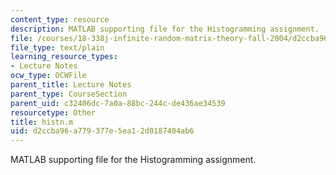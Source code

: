 ```yaml
---
content_type: resource
description: MATLAB supporting file for the Histogramming assignment.
file: /courses/18-338j-infinite-random-matrix-theory-fall-2004/d2ccba96a779377e5ea12d0187404ab6_histn.m
file_type: text/plain
learning_resource_types:
- Lecture Notes
ocw_type: OCWFile
parent_title: Lecture Notes
parent_type: CourseSection
parent_uid: c32406dc-7a0a-88bc-244c-de436ae34539
resourcetype: Other
title: histn.m
uid: d2ccba96-a779-377e-5ea1-2d0187404ab6
---
```

MATLAB supporting file for the Histogramming assignment.

